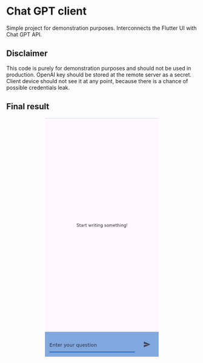 # Chat GPT client

Simple project for demonstration purposes. Interconnects the Flutter UI with Chat GPT API. 

## Disclaimer 

This code is purely for demonstration purposes and should not be used in production. 
OpenAI key should be stored at the remote server as a secret. Client device should not see it at any point, because there
is a chance of possible credentials leak. 

## Final result
<p align="center">
<img src="result.gif" width="300">
</p>
